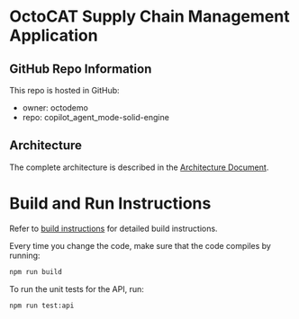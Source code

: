 # OctoCAT Supply Chain Management Application

## GitHub Repo Information

This repo is hosted in GitHub:
- owner: octodemo
- repo: copilot_agent_mode-solid-engine

## Architecture

The complete architecture is described in the [Architecture Document](../docs/architecture.md).

# Build and Run Instructions

Refer to [build instructions](../docs/build.md) for detailed build instructions.

Every time you change the code, make sure that the code compiles by running:

```bash
npm run build
```

To run the unit tests for the API, run:

```bash
npm run test:api
```
